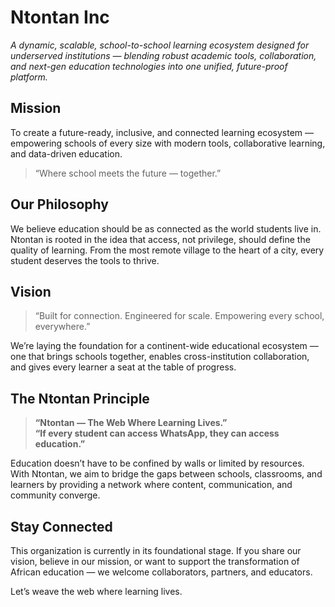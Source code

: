 # Ntontan Inc

*A dynamic, scalable, school-to-school learning ecosystem designed for underserved institutions — blending robust academic tools, collaboration, and next-gen education technologies into one unified, future-proof platform.*



## Mission

To create a future-ready, inclusive, and connected learning ecosystem — empowering schools of every size with modern tools, collaborative learning, and data-driven education.

> “Where school meets the future — together.”



## Our Philosophy

We believe education should be as connected as the world students live in. Ntontan is rooted in the idea that access, not privilege, should define the quality of learning. From the most remote village to the heart of a city, every student deserves the tools to thrive.



## Vision

> “Built for connection. Engineered for scale. Empowering every school, everywhere.”

We’re laying the foundation for a continent-wide educational ecosystem — one that brings schools together, enables cross-institution collaboration, and gives every learner a seat at the table of progress.



## The Ntontan Principle

> **“Ntontan — The Web Where Learning Lives.”**  
> **“If every student can access WhatsApp, they can access education.”**

Education doesn’t have to be confined by walls or limited by resources. With Ntontan, we aim to bridge the gaps between schools, classrooms, and learners by providing a network where content, communication, and community converge.



## Stay Connected

This organization is currently in its foundational stage. If you share our vision, believe in our mission, or want to support the transformation of African education — we welcome collaborators, partners, and educators.

Let’s weave the web where learning lives.

